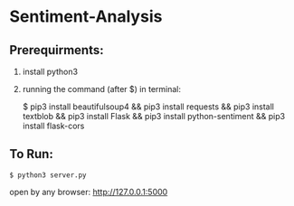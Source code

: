 # Sentiment-Analysis

## Prerequirments:
1. install python3
2. running the command (after $) in terminal:
    
    $ pip3 install beautifulsoup4 && pip3 install requests && pip3 install textblob && pip3 install Flask && pip3 install python-sentiment && pip3 install flask-cors

## To Run:
    $ python3 server.py

open by any browser: http://127.0.0.1:5000

